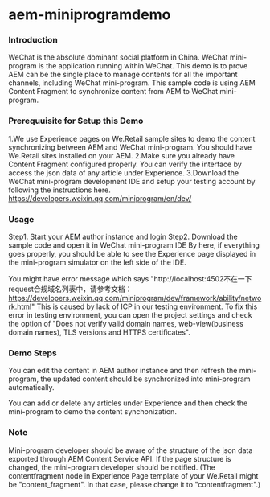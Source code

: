 # aem-miniprogramdemo

### Introduction

WeChat is the absolute dominant social platform in China. WeChat mini-program is the application running within WeChat.
This demo is to prove AEM can be the single place to manage contents for all the important channels, including WeChat mini-program.
This sample code is using AEM Content Fragment to synchronize content from AEM to WeChat mini-program.

### Prerequuisite for Setup this Demo

1.We use Experience pages on We.Retail sample sites to demo the content synchronizing between AEM and WeChat mini-program. You should have We.Retail sites installed on your AEM.
2.Make sure you already have Content Fragment configured properly. 
You can verify the interface by access the json data of any article under Experience.
3.Download the WeChat mini-program development IDE and setup your testing account by following the instructions here.
https://developers.weixin.qq.com/miniprogram/en/dev/

### Usage

Step1. Start your AEM author instance and login
Step2. Download the sample code and open it in WeChat mini-program IDE
By here, if everything goes properly, you should be able to see the Experience page displayed in the mini-program simulator on the left side of the IDE.

You might have error message which says 
"http://localhost:4502不在一下request合规域名列表中，请参考文档：https://developers.weixin.qq.com/miniprogram/dev/framework/ability/network.html"
This is caused by lack of ICP in our testing environment.
To fix this error in testing environment, you can open the project settings and check the option of "Does not verify valid domain names, web-view(business domain names), TLS versions and HTTPS certificates".

### Demo Steps

You can edit the content in AEM author instance and then refresh the mini-program, the updated content should be synchronized into mini-program automatically.

You can add or delete any articles under Experience and then check the mini-program to demo the content synchonization.

### Note 
Mini-program developer should be aware of the structure of the json data exported through AEM Content Service API. If the page structure is changed, the mini-program developer should be notified.
(The contentfragment node in Experience Page template of your We.Retail might be "content_fragment". In that case, please change it to "contentfragment".)
